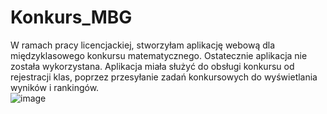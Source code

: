 # Konkurs_MBG

W ramach pracy licencjackiej, stworzyłam aplikację webową dla międzyklasowego konkursu matematycznego. Ostatecznie aplikacja nie została wykorzystana.
Aplikacja miała służyć do obsługi konkursu od rejestracji klas, poprzez przesyłanie zadań konkursowych do wyświetlania wyników i rankingów.
<br>
![image](https://github.com/Agat01/Konkurs_MBG/assets/123018088/7c107d53-2735-4116-84b3-f71bc3c192aa) <br>

